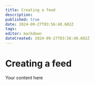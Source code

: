 ```yaml
---
title: Creating a feed
description: 
published: true
date: 2024-09-27T03:56:40.602Z
tags: 
editor: markdown
dateCreated: 2024-09-27T03:56:40.602Z
---
```


# Creating a feed
Your content here